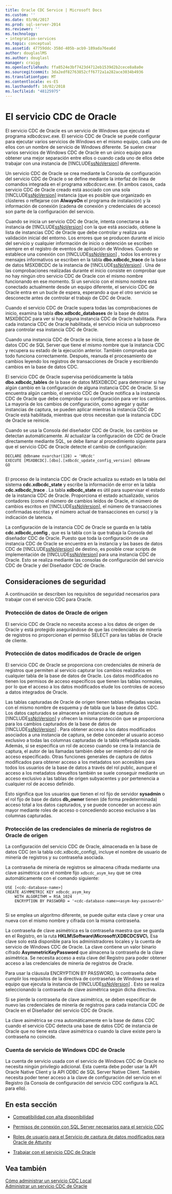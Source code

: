 ```yaml
---
title: Oracle CDC Service​ | Microsoft Docs
ms.custom: ''
ms.date: 03/06/2017
ms.prod: sql-server-2014
ms.reviewer: ''
ms.technology:
- integration-services
ms.topic: conceptual
ms.assetid: 47759ddc-358d-405b-acb9-189ada76ea6d
author: douglaslMS
ms.author: douglasl
manager: craigg
ms.openlocfilehash: ffa8524e3bf7423d4712eb1539d2b2cece8a8a0e
ms.sourcegitcommit: 3da2edf82763852cff6772a1a282ace3034b4936
ms.translationtype: MT
ms.contentlocale: es-ES
ms.lasthandoff: 10/02/2018
ms.locfileid: "48125975"
---
```

# <a name="the-oracle-cdc-service"></a>El servicio CDC de Oracle
  El servicio CDC de Oracle es un servicio de Windows que ejecuta el programa xdbcdcsvc.exe. El servicio CDC de Oracle se puede configurar para ejecutar varios servicios de Windows en el mismo equipo, cada uno de ellos con un nombre de servicio de Windows diferente. Se suelen crear varios servicios de Windows CDC de Oracle en un único equipo para obtener una mejor separación entre ellos o cuando cada uno de ellos debe trabajar con una instancia de [!INCLUDE[ssNoVersion](../../includes/ssnoversion-md.md)] diferente.  
  
 Un servicio CDC de Oracle se crea mediante la Consola de configuración del servicio CDC de Oracle o se define mediante la interfaz de línea de comandos integrada en el programa xdbcdcsvc.exe. En ambos casos, cada servicio CDC de Oracle creado está asociado con una sola [!INCLUDE[ssNoVersion](../../includes/ssnoversion-md.md)] instancia (que es posible que organizado en clústeres o reflejarse con **AlwaysOn** el programa de instalación) y la información de conexión (cadena de conexión y credenciales de acceso) son parte de la configuración del servicio.  
  
 Cuando se inicia un servicio CDC de Oracle, intenta conectarse a la instancia de [!INCLUDE[ssNoVersion](../../includes/ssnoversion-md.md)] con la que está asociado, obtiene la lista de instancias CDC de Oracle que debe controlar y realiza una validación inicial del entorno. Los errores que se producen durante el inicio del servicio y cualquier información de inicio o detención se escriben siempre en el registro de eventos de aplicación de Windows. Cuando se establece una conexión con [!INCLUDE[ssNoVersion](../../includes/ssnoversion-md.md)] , todos los errores y mensajes informativos se escriben en la tabla **dbo.xdbcdc_trace** de la base de datos MSXDBCDC de la instancia de [!INCLUDE[ssNoVersion](../../includes/ssnoversion-md.md)] . Una de las comprobaciones realizadas durante el inicio consiste en comprobar que no hay ningún otro servicio CDC de Oracle con el mismo nombre funcionando en ese momento. Si un servicio con el mismo nombre está conectado actualmente desde un equipo diferente, el servicio CDC de Oracle entra en un bucle de espera, esperando a que el otro servicio se desconecte antes de controlar el trabajo de CDC de Oracle.  
  
 Cuando el servicio CDC de Oracle supera todas las comprobaciones de inicio, examina la tabla **dbo.xdbcdc_databases** de la base de datos MSXDBCDC para ver si hay alguna instancia CDC de Oracle habilitada. Para cada instancia CDC de Oracle habilitada, el servicio inicia un subproceso para controlar esa instancia CDC de Oracle.  
  
 Cuando una instancia CDC de Oracle se inicia, tiene acceso a la base de datos CDC de SQL Server que tiene el mismo nombre que la instancia CDC y recupera su estado de la ejecución anterior. También comprueba que todo funciona correctamente. Después, reanuda el procesamiento de cambios leyendo los registros de transacciones de Oracle y escribiendo cambios en la base de datos CDC.  
  
 El servicio CDC de Oracle supervisa periódicamente la tabla **dbo.xdbcdc_tables** de la base de datos MSXDBCDC para determinar si hay algún cambio en la configuración de alguna instancia CDC de Oracle. Si se encuentra algún cambio, el servicio CDC de Oracle notifica a la instancia CDC de Oracle que debe comprobar su configuración para ver los cambios. La mayoría de los cambios de configuración, como agregar y quitar instancias de captura, se pueden aplicar mientras la instancia CDC de Oracle está habilitada, mientras que otros necesitan que la instancia CDC de Oracle se reinicie.  
  
 Cuando se usa la Consola del diseñador CDC de Oracle, los cambios se detectan automáticamente. Al actualizar la configuración de CDC de Oracle directamente mediante SQL, se debe llamar al procedimiento siguiente para que el servicio CDC de Oracle detecte el cambio de configuración:  
  
```  
DECLARE @dbname nvarchar(128) = 'HRcdc'  
EXECUTE [MSXDBCDC].[dbo].[xdbcdc_update_config_version] @dbname  
GO  
  
```  
  
 El proceso de la instancia CDC de Oracle actualiza su estado en la tabla del sistema **cdc.xdbcdc_state** y escribe la información de error en la tabla **cdc.xdbcdc_trace** . La tabla **xdbcdc_state** es útil para supervisar el estado de la instancia CDC de Oracle. Proporciona el estado actualizado, varios contadores (como el número de cambios leídos de Oracle, el número de cambios escritos en [!INCLUDE[ssNoVersion](../../includes/ssnoversion-md.md)], el número de transacciones confirmadas escritas y el número actual de transacciones en curso) y la indicación de latencia.  
  
 La configuración de la instancia CDC de Oracle se guarda en la tabla **cdc.xdbcdc_config** , que es la tabla con la que trabaja la Consola del diseñador CDC de Oracle. Puesto que toda la configuración de una instancia CDC de Oracle se encuentra en la instancia y las bases de datos CDC de [!INCLUDE[ssNoVersion](../../includes/ssnoversion-md.md)] de destino, es posible crear scripts de implementación de [!INCLUDE[ssNoVersion](../../includes/ssnoversion-md.md)] para una instancia CDC de Oracle. Esto se realiza mediante las consolas de configuración del servicio CDC de Oracle y del Diseñador CDC de Oracle.  
  
## <a name="security-considerations"></a>Consideraciones de seguridad  
 A continuación se describen los requisitos de seguridad necesarios para trabajar con el servicio CDC para Oracle.  
  
### <a name="protection-of-source-oracle-data"></a>Protección de datos de Oracle de origen  
 El servicio CDC de Oracle no necesita acceso a los datos de origen de Oracle y está protegido asegurándose de que las credenciales de minería de registros no proporcionan el permiso SELECT para las tablas de Oracle de cliente.  
  
### <a name="protection-of-source-oracle-change-data"></a>Protección de datos modificados de Oracle de origen  
 El servicio CDC de Oracle se proporciona con credenciales de minería de registros que permiten al servicio capturar los cambios realizados en cualquier tabla de la base de datos de Oracle. Los datos modificados no tienen los permisos de acceso específicos que tienen las tablas normales, por lo que el acceso a los datos modificados elude los controles de acceso a datos integrados de Oracle.  
  
 Las tablas capturadas de Oracle de origen tienen tablas reflejadas vacías con el mismo nombre de esquema y de tabla que la base de datos CDC. Los datos capturados se almacena en instancias de captura de [!INCLUDE[ssNoVersion](../../includes/ssnoversion-md.md)] y ofrecen la misma protección que se proporciona para los cambios capturados de la base de datos de [!INCLUDE[ssNoVersion](../../includes/ssnoversion-md.md)] . Para obtener acceso a los datos modificados asociados a una instancia de captura, se debe conceder al usuario acceso exclusivo a todas las columnas capturadas de la tabla reflejada asociada. Además, si se especifica un rol de acceso cuando se crea la instancia de captura, el autor de las llamadas también debe ser miembro del rol de acceso especificado. Otras funciones generales de captura de datos modificados para obtener acceso a los metadatos son accesibles para todos los usuarios de la base de datos a través del rol public, aunque el acceso a los metadatos devueltos también se suele conseguir mediante un acceso exclusivo a las tablas de origen subyacentes y por pertenencia a cualquier rol de acceso definido.  
  
 Esto significa que los usuarios que tienen el rol fijo de servidor **sysadmin** o el rol fijo de base de datos **db_owner** tienen (de forma predeterminada) acceso total a los datos capturados, y se puede conceder un acceso aún mayor mediante roles de acceso o concediendo acceso exclusivo a las columnas capturadas.  
  
### <a name="protection-of-source-oracle-log-mining-credentials"></a>Protección de las credenciales de minería de registros de Oracle de origen  
 La configuración del servicio CDC de Oracle, almacenada en la base de datos CDC (en la tabla cdc.xdbcdc_config), incluye el nombre de usuario de minería de registros y su contraseña asociada.  
  
 La contraseña de minería de registros se almacena cifrada mediante una clave asimétrica con el nombre fijo `xdbcdc_asym_key` que se crea automáticamente con el comando siguiente:  
  
```  
USE [<cdc-database-name>]  
CREATE ASYMMETRIC KEY xdbcdc_asym_key  
    WITH ALGORITHM = RSA_1024  
    ENCRYPTION BY PASSWORD = '<cdc-database-name><asym-key-password>'  
  
```  
  
 Si se emplea un algoritmo diferente, se puede quitar esta clave y crear una nueva con el mismo nombre y cifrada con la misma contraseña.  
  
 La contraseña de clave asimétrica es la contraseña maestra que se guarda en el Registro, en la ruta **HKLM\Software\Microsoft\XDBCDCSVC\\<nombre-servicio>**. Esa clave solo está disponible para los administradores locales y la cuenta de servicio de Windows CDC de Oracle. La clave contiene un valor binario cifrado **AsymmetricKeyPassword** que almacena la contraseña de la clave asimétrica. Se necesita acceso a esta clave del Registro para poder obtener acceso a las credenciales de minería de registros de Oracle.  
  
 Para usar la cláusula ENCRYPTION BY PASSWORD, la contraseña debe cumplir los requisitos de la directiva de contraseñas de Windows para el equipo que ejecuta la instancia de [!INCLUDE[ssNoVersion](../../includes/ssnoversion-md.md)] . Esto se realiza seleccionando la contraseña de clave asimétrica según dicha directiva.  
  
 Si se pierde la contraseña de clave asimétrica, se deben especificar de nuevo las credenciales de minería de registros para cada instancia CDC de Oracle en el Diseñador del servicio CDC de Oracle.  
  
 La clave asimétrica se crea automáticamente en la base de datos CDC cuando el servicio CDC detecta una base de datos CDC de instancia de Oracle que no tiene esta clave asimétrica o cuando la clave existe pero la contraseña no coincide.  
  
### <a name="oracle-cdc-service-windows-service-account"></a>Cuenta de servicio de Windows CDC de Oracle  
 La cuenta de servicio usada con el servicio de Windows CDC de Oracle no necesita ningún privilegio adicional. Esta cuenta debe poder usar la API Oracle Native Client y la API ODBC de SQL Server Native Client. También necesita poder tener acceso a la clave de configuración del servicio en el Registro (la Consola de configuración del servicio CDC configura la ACL para ello).  
  
## <a name="in-this-section"></a>En esta sección  
  
-   [Compatibilidad con alta disponibilidad](high-availability-support.md)  
  
-   [Permisos de conexión con SQL Server necesarios para el servicio CDC](sql-server-connection-required-permissions-for-the-cdc-service.md)  
  
-   [Roles de usuario para el Servicio de captura de datos modificados para Oracle de Attunity](user-roles.md)  
  
-   [Trabajar con el servicio CDC de Oracle](the-oracle-cdc-service.md)  
  
## <a name="see-also"></a>Vea también  
 [Cómo administrar un servicio CDC Local](how-to-manage-a-local-cdc-service.md)   
 [Administrar un servicio CDC de Oracle](manage-an-oracle-cdc-service.md)  
  
  
